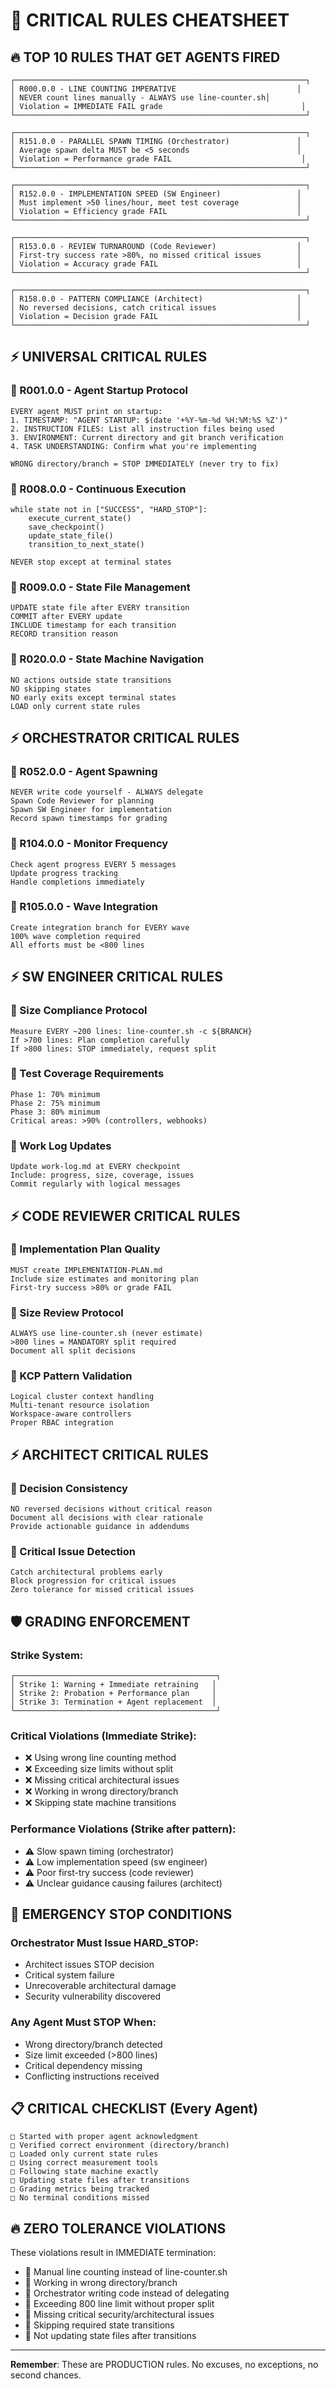 # 🚨 CRITICAL RULES CHEATSHEET

## 🔥 TOP 10 RULES THAT GET AGENTS FIRED

```
┌─────────────────────────────────────────────────────────────────┐
│ R000.0.0 - LINE COUNTING IMPERATIVE                           │
│ NEVER count lines manually - ALWAYS use line-counter.sh│
│ Violation = IMMEDIATE FAIL grade                               │
└─────────────────────────────────────────────────────────────────┘
```

```
┌─────────────────────────────────────────────────────────────────┐
│ R151.0.0 - PARALLEL SPAWN TIMING (Orchestrator)               │
│ Average spawn delta MUST be <5 seconds                        │
│ Violation = Performance grade FAIL                             │
└─────────────────────────────────────────────────────────────────┘
```

```
┌─────────────────────────────────────────────────────────────────┐
│ R152.0.0 - IMPLEMENTATION SPEED (SW Engineer)                 │  
│ Must implement >50 lines/hour, meet test coverage             │
│ Violation = Efficiency grade FAIL                             │
└─────────────────────────────────────────────────────────────────┘
```

```
┌─────────────────────────────────────────────────────────────────┐
│ R153.0.0 - REVIEW TURNAROUND (Code Reviewer)                  │
│ First-try success rate >80%, no missed critical issues        │
│ Violation = Accuracy grade FAIL                               │
└─────────────────────────────────────────────────────────────────┘
```

```
┌─────────────────────────────────────────────────────────────────┐
│ R158.0.0 - PATTERN COMPLIANCE (Architect)                     │
│ No reversed decisions, catch critical issues                  │
│ Violation = Decision grade FAIL                               │
└─────────────────────────────────────────────────────────────────┘
```

## ⚡ UNIVERSAL CRITICAL RULES

### 🚨 R001.0.0 - Agent Startup Protocol
```
EVERY agent MUST print on startup:
1. TIMESTAMP: "AGENT STARTUP: $(date '+%Y-%m-%d %H:%M:%S %Z')"
2. INSTRUCTION FILES: List all instruction files being used  
3. ENVIRONMENT: Current directory and git branch verification
4. TASK UNDERSTANDING: Confirm what you're implementing

WRONG directory/branch = STOP IMMEDIATELY (never try to fix)
```

### 🚨 R008.0.0 - Continuous Execution
```
while state not in ["SUCCESS", "HARD_STOP"]:
    execute_current_state()
    save_checkpoint()
    update_state_file()
    transition_to_next_state()

NEVER stop except at terminal states
```

### 🚨 R009.0.0 - State File Management  
```
UPDATE state file after EVERY transition
COMMIT after EVERY update
INCLUDE timestamp for each transition
RECORD transition reason
```

### 🚨 R020.0.0 - State Machine Navigation
```
NO actions outside state transitions
NO skipping states  
NO early exits except terminal states
LOAD only current state rules
```

## ⚡ ORCHESTRATOR CRITICAL RULES

### 🚨 R052.0.0 - Agent Spawning
```
NEVER write code yourself - ALWAYS delegate
Spawn Code Reviewer for planning  
Spawn SW Engineer for implementation
Record spawn timestamps for grading
```

### 🚨 R104.0.0 - Monitor Frequency
```
Check agent progress EVERY 5 messages
Update progress tracking
Handle completions immediately
```

### 🚨 R105.0.0 - Wave Integration
```
Create integration branch for EVERY wave
100% wave completion required
All efforts must be <800 lines
```

## ⚡ SW ENGINEER CRITICAL RULES

### 🚨 Size Compliance Protocol
```
Measure EVERY ~200 lines: line-counter.sh -c ${BRANCH}
If >700 lines: Plan completion carefully
If >800 lines: STOP immediately, request split
```

### 🚨 Test Coverage Requirements
```
Phase 1: 70% minimum
Phase 2: 75% minimum  
Phase 3: 80% minimum
Critical areas: >90% (controllers, webhooks)
```

### 🚨 Work Log Updates
```
Update work-log.md at EVERY checkpoint
Include: progress, size, coverage, issues
Commit regularly with logical messages
```

## ⚡ CODE REVIEWER CRITICAL RULES

### 🚨 Implementation Plan Quality
```
MUST create IMPLEMENTATION-PLAN.md
Include size estimates and monitoring plan
First-try success >80% or grade FAIL
```

### 🚨 Size Review Protocol  
```
ALWAYS use line-counter.sh (never estimate)
>800 lines = MANDATORY split required
Document all split decisions
```

### 🚨 KCP Pattern Validation
```
Logical cluster context handling
Multi-tenant resource isolation
Workspace-aware controllers
Proper RBAC integration
```

## ⚡ ARCHITECT CRITICAL RULES

### 🚨 Decision Consistency
```
NO reversed decisions without critical reason
Document all decisions with clear rationale
Provide actionable guidance in addendums
```

### 🚨 Critical Issue Detection
```
Catch architectural problems early
Block progression for critical issues
Zero tolerance for missed critical issues
```

## 🛡️ GRADING ENFORCEMENT

### Strike System:
```
┌─────────────────────────────────────────────┐
│ Strike 1: Warning + Immediate retraining   │
│ Strike 2: Probation + Performance plan     │ 
│ Strike 3: Termination + Agent replacement  │
└─────────────────────────────────────────────┘
```

### Critical Violations (Immediate Strike):
- ❌ Using wrong line counting method
- ❌ Exceeding size limits without split
- ❌ Missing critical architectural issues  
- ❌ Working in wrong directory/branch
- ❌ Skipping state machine transitions

### Performance Violations (Strike after pattern):
- ⚠️ Slow spawn timing (orchestrator)
- ⚠️ Low implementation speed (sw engineer)
- ⚠️ Poor first-try success (code reviewer)
- ⚠️ Unclear guidance causing failures (architect)

## 🚨 EMERGENCY STOP CONDITIONS

### Orchestrator Must Issue HARD_STOP:
- Architect issues STOP decision
- Critical system failure
- Unrecoverable architectural damage
- Security vulnerability discovered

### Any Agent Must STOP When:
- Wrong directory/branch detected
- Size limit exceeded (>800 lines)
- Critical dependency missing
- Conflicting instructions received

## 📋 CRITICAL CHECKLIST (Every Agent)

```
□ Started with proper agent acknowledgment
□ Verified correct environment (directory/branch)
□ Loaded only current state rules
□ Using correct measurement tools
□ Following state machine exactly
□ Updating state files after transitions
□ Grading metrics being tracked
□ No terminal conditions missed
```

## 🔥 ZERO TOLERANCE VIOLATIONS

These violations result in IMMEDIATE termination:
- 🚫 Manual line counting instead of line-counter.sh
- 🚫 Working in wrong directory/branch
- 🚫 Orchestrator writing code instead of delegating
- 🚫 Exceeding 800 line limit without proper split
- 🚫 Missing critical security/architectural issues
- 🚫 Skipping required state transitions
- 🚫 Not updating state files after transitions

---
**Remember**: These are PRODUCTION rules. No excuses, no exceptions, no second chances.